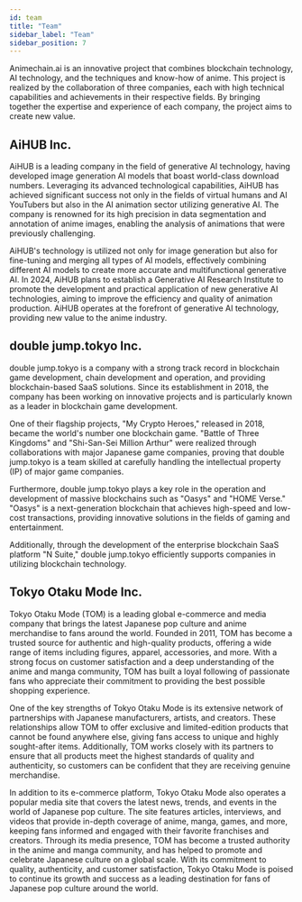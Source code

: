 ```yaml
---
id: team
title: "Team"
sidebar_label: "Team"
sidebar_position: 7
---
```


Animechain.ai is an innovative project that combines blockchain technology, AI technology, and the techniques and know-how of anime. This project is realized by the collaboration of three companies, each with high technical capabilities and achievements in their respective fields. By bringing together the expertise and experience of each company, the project aims to create new value.

## AiHUB Inc.

AiHUB is a leading company in the field of generative AI technology, having developed image generation AI models that boast world-class download numbers. Leveraging its advanced technological capabilities, AiHUB has achieved significant success not only in the fields of virtual humans and AI YouTubers but also in the AI animation sector utilizing generative AI. The company is renowned for its high precision in data segmentation and annotation of anime images, enabling the analysis of animations that were previously challenging.

AiHUB's technology is utilized not only for image generation but also for fine-tuning and merging all types of AI models, effectively combining different AI models to create more accurate and multifunctional generative AI. In 2024, AiHUB plans to establish a Generative AI Research Institute to promote the development and practical application of new generative AI technologies, aiming to improve the efficiency and quality of animation production. AiHUB operates at the forefront of generative AI technology, providing new value to the anime industry.


## double jump.tokyo Inc.

double jump.tokyo is a company with a strong track record in blockchain game development, chain development and operation, and providing blockchain-based SaaS solutions. Since its establishment in 2018, the company has been working on innovative projects and is particularly known as a leader in blockchain game development.

One of their flagship projects, "My Crypto Heroes," released in 2018, became the world's number one blockchain game. "Battle of Three Kingdoms" and "Shi-San-Sei Million Arthur" were realized through collaborations with major Japanese game companies, proving that double jump.tokyo is a team skilled at carefully handling the intellectual property (IP) of major game companies.

Furthermore, double jump.tokyo plays a key role in the operation and development of massive blockchains such as "Oasys" and "HOME Verse." "Oasys" is a next-generation blockchain that achieves high-speed and low-cost transactions, providing innovative solutions in the fields of gaming and entertainment.

Additionally, through the development of the enterprise blockchain SaaS platform "N Suite," double jump.tokyo efficiently supports companies in utilizing blockchain technology.

## Tokyo Otaku Mode Inc.

Tokyo Otaku Mode (TOM) is a leading global e-commerce and media company that brings the latest Japanese pop culture and anime merchandise to fans around the world. Founded in 2011, TOM has become a trusted source for authentic and high-quality products, offering a wide range of items including figures, apparel, accessories, and more. With a strong focus on customer satisfaction and a deep understanding of the anime and manga community, TOM has built a loyal following of passionate fans who appreciate their commitment to providing the best possible shopping experience.

One of the key strengths of Tokyo Otaku Mode is its extensive network of partnerships with Japanese manufacturers, artists, and creators. These relationships allow TOM to offer exclusive and limited-edition products that cannot be found anywhere else, giving fans access to unique and highly sought-after items. Additionally, TOM works closely with its partners to ensure that all products meet the highest standards of quality and authenticity, so customers can be confident that they are receiving genuine merchandise.

In addition to its e-commerce platform, Tokyo Otaku Mode also operates a popular media site that covers the latest news, trends, and events in the world of Japanese pop culture. The site features articles, interviews, and videos that provide in-depth coverage of anime, manga, games, and more, keeping fans informed and engaged with their favorite franchises and creators. Through its media presence, TOM has become a trusted authority in the anime and manga community, and has helped to promote and celebrate Japanese culture on a global scale. With its commitment to quality, authenticity, and customer satisfaction, Tokyo Otaku Mode is poised to continue its growth and success as a leading destination for fans of Japanese pop culture around the world.


